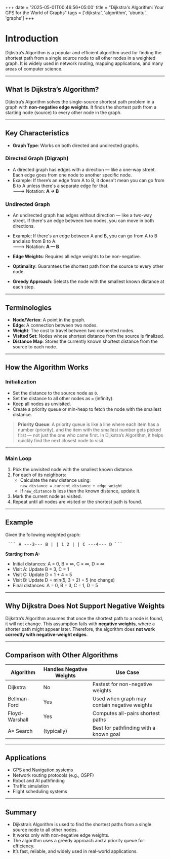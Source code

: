 +++
date = '2025-05-01T00:46:56+05:00'
title = "Dijkstra's Algorithm: Your GPS for the World of Graphs"
tags = ['dijkstra', 'algorithm', 'ubuntu', 'graphs']
+++


# Introduction

Dijkstra’s Algorithm is a popular and efficient algorithm used for finding the shortest path from a single source node to all other nodes in a weighted graph. It is widely used in network routing, mapping applications, and many areas of computer science.

---

## What Is Dijkstra’s Algorithm?

Dijkstra’s Algorithm solves the single-source shortest path problem in a graph with **non-negative edge weights**. It finds the shortest path from a starting node (source) to every other node in the graph.

---

## Key Characteristics

- **Graph Type**: Works on both directed and undirected graphs.

### Directed Graph (Digraph)
- A directed graph has edges with a direction — like a one-way street. Each edge goes from one node to another specific node.  
- Example: If there’s an edge from A to B, it doesn't mean you can go from B to A unless there's a separate edge for that.  
🡒 Notation: **A → B**

### Undirected Graph
- An undirected graph has edges without direction — like a two-way street. If there's an edge between two nodes, you can move in both directions.  
- Example: If there's an edge between A and B, you can go from A to B and also from B to A.  
🡒 Notation: **A — B**

- **Edge Weights**: Requires all edge weights to be non-negative.
- **Optimality**: Guarantees the shortest path from the source to every other node.
- **Greedy Approach**: Selects the node with the smallest known distance at each step.

---

## Terminologies

- **Node/Vertex**: A point in the graph.
- **Edge**: A connection between two nodes.
- **Weight**: The cost to travel between two connected nodes.
- **Visited Set**: Nodes whose shortest distance from the source is finalized.
- **Distance Map**: Stores the currently known shortest distance from the source to each node.

---

## How the Algorithm Works

### Initialization

- Set the distance to the source node as `0`.
- Set the distance to all other nodes as `∞` (infinity).
- Keep all nodes as unvisited.
- Create a priority queue or min-heap to fetch the node with the smallest distance.

> **Priority Queue**: A priority queue is like a line where each item has a number (priority), and the item with the smallest number gets picked first — not just the one who came first. In Dijkstra’s Algorithm, it helps quickly find the next closest node to visit.

---

### Main Loop

1. Pick the unvisited node with the smallest known distance.
2. For each of its neighbors:
   - Calculate the new distance using:  
     `new_distance = current_distance + edge_weight`
   - If `new_distance` is less than the known distance, update it.
3. Mark the current node as visited.
4. Repeat until all nodes are visited or the shortest path is found.

---

## Example

Given the following weighted graph:

<pre> ``` A ---3--- B | | 1 2 | | C ---4--- D ``` </pre>


**Starting from A:**

- Initial distances: A = 0, B = ∞, C = ∞, D = ∞
- Visit A: Update B = 3, C = 1
- Visit C: Update D = 1 + 4 = 5
- Visit B: Update D = min(5, 3 + 2) = 5 (no change)
- Final distances: A = 0, B = 3, C = 1, D = 5

---

## Why Dijkstra Does Not Support Negative Weights

Dijkstra’s Algorithm assumes that once the shortest path to a node is found, it will not change. This assumption fails with **negative weights**, where a shorter path might appear later. Therefore, the algorithm does **not work correctly with negative-weight edges**.

---

## Comparison with Other Algorithms

| Algorithm      | Handles Negative Weights | Use Case                                      |
|----------------|---------------------------|-----------------------------------------------|
| Dijkstra       |    No                     | Fastest for non-negative weights              |
| Bellman-Ford   |    Yes                    | Used when graph may contain negative weights  |
| Floyd-Warshall |    Yes                    | Computes all-pairs shortest paths             |
| A* Search      |    (typically)            | Best for pathfinding with a known goal        |

---

## Applications

- GPS and Navigation systems
- Network routing protocols (e.g., OSPF)
- Robot and AI pathfinding
- Traffic simulation
- Flight scheduling systems

---

## Summary

- Dijkstra’s Algorithm is used to find the shortest paths from a single source node to all other nodes.
- It works only with non-negative edge weights.
- The algorithm uses a greedy approach and a priority queue for efficiency.
- It’s fast, reliable, and widely used in real-world applications.

